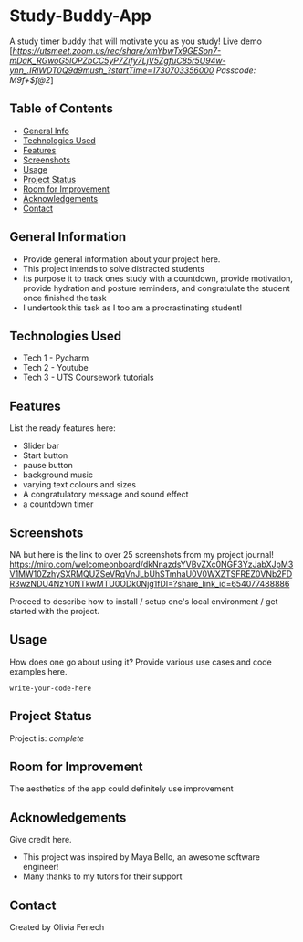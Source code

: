 # Study-Buddy-App
A study timer buddy that will motivate you as you study!
Live demo [_https://utsmeet.zoom.us/rec/share/xmYbwTx9GESon7-mDaK_RGwoG5lOPZbCC5yP7Zify7LjV5ZgfuC85r5U94w-ynn_.IRlWDT0Q9d9mush_?startTime=1730703356000
Passcode: M9f+$f@2_] <!-- If you have the project hosted somewhere, include the link here. -->

## Table of Contents
* [General Info](#general-information)
* [Technologies Used](#technologies-used)
* [Features](#features)
* [Screenshots](#screenshots)
* [Usage](#usage)
* [Project Status](#project-status)
* [Room for Improvement](#room-for-improvement)
* [Acknowledgements](#acknowledgements)
* [Contact](#contact)
<!-- * [License](#license) -->


## General Information
- Provide general information about your project here.
- This project intends to solve distracted students
- its purpose it to track ones study with a countdown, provide motivation, provide hydration and posture reminders, and congratulate the student once finished the task
- I undertook this task as I too am a procrastinating student!
<!-- You don't have to answer all the questions - just the ones relevant to your project. -->


## Technologies Used
- Tech 1 - Pycharm
- Tech 2 - Youtube
- Tech 3 - UTS Coursework tutorials


## Features
List the ready features here:
- Slider bar
- Start button
- pause button
- background music
- varying text colours and sizes
- A congratulatory message and sound effect
- a countdown timer



## Screenshots
NA but here is the link to over 25 screenshots from my project journal!
https://miro.com/welcomeonboard/dkNnazdsYVBvZXc0NGF3YzJabXJpM3V1MW10ZzhySXRMQUZSeVRqVnJLbUhSTmhaU0V0WXZTSFREZ0VNb2FDR3wzNDU4NzY0NTkwMTU0ODk0Njg1fDI=?share_link_id=654077488886 




Proceed to describe how to install / setup one's local environment / get started with the project.


## Usage
How does one go about using it?
Provide various use cases and code examples here.

`write-your-code-here`


## Project Status
Project is: _complete_


## Room for Improvement
The aesthetics of the app could definitely use improvement



## Acknowledgements
Give credit here.
- This project was inspired by Maya Bello, an awesome software engineer!
- Many thanks to my tutors for their support 


## Contact
Created by Olivia Fenech

